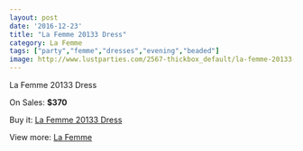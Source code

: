 ```yaml
---
layout: post
date: '2016-12-23'
title: "La Femme 20133 Dress"
category: La Femme
tags: ["party","femme","dresses","evening","beaded"]
image: http://www.lustparties.com/2567-thickbox_default/la-femme-20133-dress.jpg
---
```

La Femme 20133 Dress

On Sales: **$370**
<a href="https://www.lustparties.com/en/la-femme/833-la-femme-20133-dress.html"><amp-img layout="responsive" width="600" height="600" src="//www.lustparties.com/2567-thickbox_default/la-femme-20133-dress.jpg" alt="La Femme 20133 Dress 0" /></a>
<a href="https://www.lustparties.com/en/la-femme/833-la-femme-20133-dress.html"><amp-img layout="responsive" width="600" height="600" src="//www.lustparties.com/2568-thickbox_default/la-femme-20133-dress.jpg" alt="La Femme 20133 Dress 1" /></a>

Buy it: [La Femme 20133 Dress](https://www.lustparties.com/en/la-femme/833-la-femme-20133-dress.html "La Femme 20133 Dress")

View more: [La Femme](https://www.lustparties.com/en/4-la-femme "La Femme")